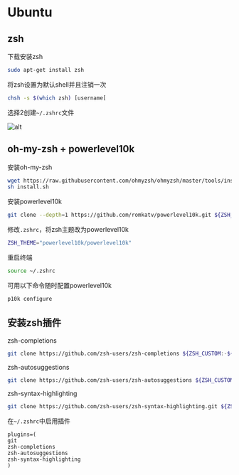 # Ubuntu

## zsh

下载安装zsh

```bash
sudo apt-get install zsh
```

将zsh设置为默认shell并且注销一次

```bash
chsh -s $(which zsh) [username[
```

选择2创建`~/.zshrc`文件

![alt](./img/1.png) 

## oh-my-zsh + powerlevel10k

安装oh-my-zsh

```bash
wget https://raw.githubusercontent.com/ohmyzsh/ohmyzsh/master/tools/install.sh
sh install.sh
```

安装powerlevel10k

```bash
git clone --depth=1 https://github.com/romkatv/powerlevel10k.git ${ZSH_CUSTOM:-$HOME/.oh-my-zsh/custom}/themes/powerlevel10k
```

修改`.zshrc`，将zsh主题改为powerlevel10k

```bash
ZSH_THEME="powerlevel10k/powerlevel10k"
```

重启终端

```bash
source ~/.zshrc
```

可用以下命令随时配置powerlevel10k

```bash
p10k configure
```

## 安装zsh插件

zsh-completions

```bash
git clone https://github.com/zsh-users/zsh-completions ${ZSH_CUSTOM:-${ZSH:-~/.oh-my-zsh}/custom}/plugins/zsh-completions
```

zsh-autosuggestions

```bash
git clone https://github.com/zsh-users/zsh-autosuggestions ${ZSH_CUSTOM:-~/.oh-my-zsh/custom}/plugins/zsh-autosuggestions
```

zsh-syntax-highlighting

```bash
git clone https://github.com/zsh-users/zsh-syntax-highlighting.git ${ZSH_CUSTOM:-~/.oh-my-zsh/custom}/plugins/zsh-syntax-highlighting
```

在`~/.zshrc`中启用插件

```
plugins=(
git
zsh-completions 
zsh-autosuggestions 
zsh-syntax-highlighting
)
```
